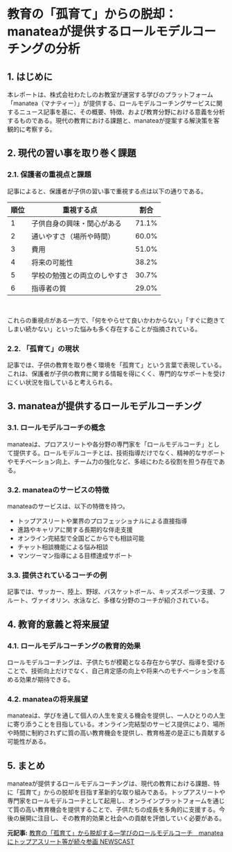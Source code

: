 # 教育の「孤育て」からの脱却：manateaが提供するロールモデルコーチングの分析

## 1. はじめに

本レポートは、株式会社わたしのお教室が運営する学びのプラットフォーム「manatea（マナティー）」が提供する、ロールモデルコーチングサービスに関するニュース記事を基に、その概要、特徴、および教育分野における意義を分析するものである。現代の教育における課題と、manateaが提案する解決策を客観的に考察する。

## 2. 現代の習い事を取り巻く課題

### 2.1. 保護者の重視点と課題

記事によると、保護者が子供の習い事で重視する点は以下の通りである。

| 順位 | 重視する点 | 割合 |
| ---- | ------------------------ | ------ |
| 1 | 子供自身の興味・関心がある | 71.1% |
| 2 | 通いやすさ（場所や時間） | 60.0% |
| 3 | 費用 | 51.0% |
| 4 | 将来の可能性 | 38.2% |
| 5 | 学校の勉強との両立のしやすさ | 30.7% |
| 6 | 指導者の質 | 29.0% |

<br>

これらの重視点がある一方で、「何をやらせて良いかわからない」「すぐに飽きてしまい続かない」といった悩みも多く存在することが指摘されている。

### 2.2. 「孤育て」の現状

記事では、子供の教育を取り巻く環境を「孤育て」という言葉で表現している。これは、保護者が子供の教育に関する情報を得にくく、専門的なサポートを受けにくい状況を指していると考えられる。

## 3. manateaが提供するロールモデルコーチング

### 3.1. ロールモデルコーチの概念

manateaは、プロアスリートや各分野の専門家を「ロールモデルコーチ」として提供する。ロールモデルコーチとは、技術指導だけでなく、精神的なサポートやモチベーション向上、チーム力の強化など、多岐にわたる役割を担う存在である。

### 3.2. manateaのサービスの特徴

manateaのサービスは、以下の特徴を持つ。

* トップアスリートや業界のプロフェッショナルによる直接指導
* 進路やキャリアに関する長期的な伴走支援
* オンライン完結型で全国どこからでも相談可能
* チャット相談機能による悩み相談
* マンツーマン指導による目標達成サポート

### 3.3. 提供されているコーチの例

記事では、サッカー、陸上、野球、バスケットボール、キッズスポーツ支援、フルート、ヴァイオリン、水泳など、多様な分野のコーチが紹介されている。

## 4. 教育的意義と将来展望

### 4.1. ロールモデルコーチングの教育的効果

ロールモデルコーチングは、子供たちが模範となる存在から学び、指導を受けることで、技術向上だけでなく、自己肯定感の向上や将来へのモチベーションを高める効果が期待できる。

### 4.2. manateaの将来展望

manateaは、学びを通して個人の人生を変える機会を提供し、一人ひとりの人生に寄り添うことを目指している。オンライン完結型のサービス提供により、場所や時間に制約されずに質の高い教育機会を提供し、教育格差の是正にも貢献する可能性がある。

## 5. まとめ

manateaが提供するロールモデルコーチングは、現代の教育における課題、特に「孤育て」からの脱却を目指す革新的な取り組みである。トップアスリートや専門家をロールモデルコーチとして起用し、オンラインプラットフォームを通じて質の高い教育機会を提供することで、子供たちの成長を多角的に支援する。今後の展開に注目し、その教育的効果と社会への貢献を評価していく必要がある。


**元記事:** [教育の「孤育て」から脱却する—学びのロールモデルコーチ　manateaにトップアスリート等が続々参画 NEWSCAST](https://newscast.jp/news/8967818)